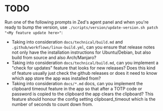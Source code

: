 # TODO

Run one of the following prompts in Zed's agent panel and when you're ready to bump the version, use `./scripts/version/update-version.sh patch "<My feature update here>"`:

- Taking into consideration `docs/technical/build.md` and `.github/workflows/linux-build.yml`, can you ensure that release notes not only have the installation instructions for Ubuntu/Debian, but also build from source and also Arch/Manjaro?
- Taking into consideration `docs/technical/build.md`, can you implement a "check for updates" feature that looks for new releases? Does this kind of feature usually just check the github releases or does it need to know which app store the app was installed from?
- Taking into consideration `docs/*.md` docs, can you implement the clipboard timeout feature in the app so that after a TOTP code or password is copied to the clipboard the app clears the clipboard? This feature should honour the config setting clipboard_timeout which is the number of seconds to count down from.
